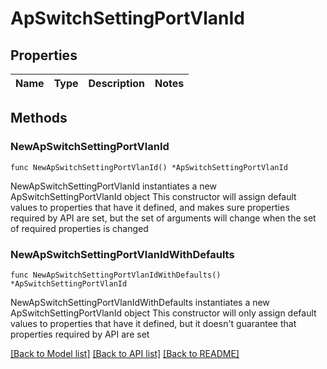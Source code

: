 # ApSwitchSettingPortVlanId

## Properties

Name | Type | Description | Notes
------------ | ------------- | ------------- | -------------

## Methods

### NewApSwitchSettingPortVlanId

`func NewApSwitchSettingPortVlanId() *ApSwitchSettingPortVlanId`

NewApSwitchSettingPortVlanId instantiates a new ApSwitchSettingPortVlanId object
This constructor will assign default values to properties that have it defined,
and makes sure properties required by API are set, but the set of arguments
will change when the set of required properties is changed

### NewApSwitchSettingPortVlanIdWithDefaults

`func NewApSwitchSettingPortVlanIdWithDefaults() *ApSwitchSettingPortVlanId`

NewApSwitchSettingPortVlanIdWithDefaults instantiates a new ApSwitchSettingPortVlanId object
This constructor will only assign default values to properties that have it defined,
but it doesn't guarantee that properties required by API are set


[[Back to Model list]](../README.md#documentation-for-models) [[Back to API list]](../README.md#documentation-for-api-endpoints) [[Back to README]](../README.md)


